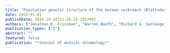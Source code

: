 ```yaml
---
title: "Population genetic structure of the German cockroach (Blattodea: Blattellidae) in apartment buildings"
date: 2010-01-01
publishDate: 2019-10-28T21:26:25.285399Z
authors: ["Jonathan R. Crissman", "Warren Booth", "Richard G. Santangelo", "Dmitry V. Mukha", "Edward L. Vargo", "Coby Schal"]
publication_types: ["2"]
abstract: ""
featured: false
publication: "*Journal of medical entomology*"
---
```


